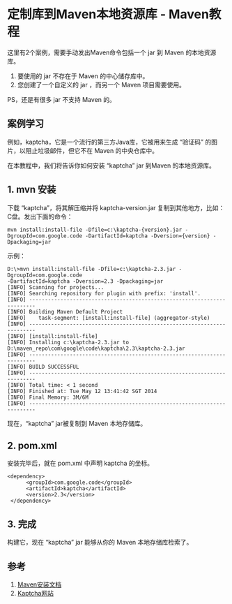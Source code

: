 # 定制库到Maven本地资源库 - Maven教程

这里有2个案例，需要手动发出Maven命令包括一个 jar 到 Maven 的本地资源库。

1.  要使用的 jar 不存在于 Maven 的中心储存库中。
2.  您创建了一个自定义的 jar ，而另一个 Maven 项目需要使用。

PS，还是有很多 jar 不支持 Maven 的。

## 案例学习

例如，kaptcha，它是一个流行的第三方Java库，它被用来生成 “验证码” 的图片，以阻止垃圾邮件，但它不在 Maven 的中央仓库中。

在本教程中，我们将告诉你如何安装 “kaptcha” jar 到Maven 的本地资源库。

## 1\. mvn 安装

下载 “kaptcha”，将其解压缩并将 kaptcha-version.jar 复制到其他地方，比如：C盘。发出下面的命令：

```
mvn install:install-file -Dfile=c:\kaptcha-{version}.jar -DgroupId=com.google.code -DartifactId=kaptcha -Dversion={version} -Dpackaging=jar
```

示例：

```
D:\>mvn install:install-file -Dfile=c:\kaptcha-2.3.jar -DgroupId=com.google.code 
-DartifactId=kaptcha -Dversion=2.3 -Dpackaging=jar
[INFO] Scanning for projects...
[INFO] Searching repository for plugin with prefix: 'install'.
[INFO] ------------------------------------------------------------------------
[INFO] Building Maven Default Project
[INFO]    task-segment: [install:install-file] (aggregator-style)
[INFO] ------------------------------------------------------------------------
[INFO] [install:install-file]
[INFO] Installing c:\kaptcha-2.3.jar to 
D:\maven_repo\com\google\code\kaptcha\2.3\kaptcha-2.3.jar
[INFO] ------------------------------------------------------------------------
[INFO] BUILD SUCCESSFUL
[INFO] ------------------------------------------------------------------------
[INFO] Total time: < 1 second
[INFO] Finished at: Tue May 12 13:41:42 SGT 2014
[INFO] Final Memory: 3M/6M
[INFO] ------------------------------------------------------------------------
```

现在，“kaptcha” jar被复制到 Maven 本地存储库。

## 2\. pom.xml

安装完毕后，就在 pom.xml 中声明 kaptcha 的坐标。

```
<dependency>
      <groupId>com.google.code</groupId>
      <artifactId>kaptcha</artifactId>
      <version>2.3</version>
 </dependency>
```

## 3\. 完成

构建它，现在 “kaptcha” jar 能够从你的 Maven 本地存储库检索了。

## 参考

1.  [Maven安装文档](http://maven.apache.org/plugins/maven-install-plugin/install-file-mojo.html)
2.  [Kaptcha网站](http://code.google.com/p/kaptcha/)

